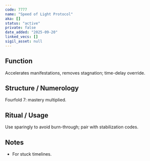 ```yaml
---
code: 7777
name: "Speed of Light Protocol"
aka: []
status: "active"
private: false
date_added: "2025-09-20"
linked_vecs: []
sigil_asset: null
---
```


## Function
Accelerates manifestations, removes stagnation; time-delay override.

## Structure / Numerology
Fourfold 7: mastery multiplied.

## Ritual / Usage
Use sparingly to avoid burn-through; pair with stabilization codes.

## Notes
- For stuck timelines.
